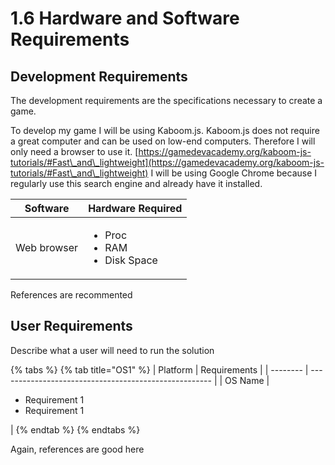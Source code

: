 # 1.6 Hardware and Software Requirements

## Development Requirements

The development requirements are the specifications necessary to create a game.

To develop my game I will be using Kaboom.js. Kaboom.js does not require a great computer and can be used on low-end computers. Therefore I will only need a browser to use it. [https://gamedevacademy.org/kaboom-js-tutorials/#Fast\_and\_lightweight](https://gamedevacademy.org/kaboom-js-tutorials/#Fast\_and\_lightweight) I will be using Google Chrome because I regularly use this search engine and already have it installed.

| Software    | Hardware Required                                     |
| ----------- | ----------------------------------------------------- |
| Web browser | <ul><li>Proc</li><li>RAM</li><li>Disk Space</li></ul> |

References are recommented

## User Requirements

Describe what a user will need to run the solution

{% tabs %}
{% tab title="OS1" %}
| Platform | Requirements                                          |
| -------- | ----------------------------------------------------- |
| OS Name  | <ul><li>Requirement 1</li><li>Requirement 1</li></ul> |
{% endtab %}
{% endtabs %}

Again, references are good here

